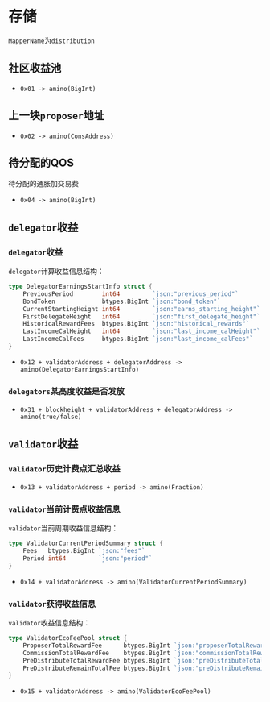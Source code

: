 # 存储

`MapperName`为`distribution`

## 社区收益池

- `0x01 -> amino(BigInt)`

## 上一块`proposer`地址

- `0x02 -> amino(ConsAddress)`

## 待分配的QOS

待分配的通胀加交易费

- `0x04 -> amino(BigInt)`

## `delegator`收益

### `delegator`收益

`delegator`计算收益信息结构：
```go
type DelegatorEarningsStartInfo struct {
	PreviousPeriod        int64         `json:"previous_period"`       // 前收益计算点
	BondToken             btypes.BigInt `json:"bond_token"`            // 绑定tokens
	CurrentStartingHeight int64         `json:"earns_starting_height"` // 当前计算周期起始高度
	FirstDelegateHeight   int64         `json:"first_delegate_height"` // 首次委托高度
	HistoricalRewardFees  btypes.BigInt `json:"historical_rewards"`    // 累计未发放奖励
	LastIncomeCalHeight   int64         `json:"last_income_calHeight"` // 最后收益计算高度
	LastIncomeCalFees     btypes.BigInt `json:"last_income_calFees"`   // 最后一次发放收益
}
```

- `0x12 + validatorAddress + delegatorAddress -> amino(DelegatorEarningsStartInfo)`

### `delegators`某高度收益是否发放

- `0x31 + blockheight + validatorAddress + delegatorAddress -> amino(true/false)`


## `validator`收益

### `validator`历史计费点汇总收益

- `0x13 + validatorAddress + period -> amino(Fraction)`

### `validator`当前计费点收益信息

`validator`当前周期收益信息结构：
```go
type ValidatorCurrentPeriodSummary struct {
	Fees   btypes.BigInt `json:"fees"`
	Period int64         `json:"period"`
}
```

- `0x14 + validatorAddress -> amino(ValidatorCurrentPeriodSummary)`

### `validator`获得收益信息

`validator`收益信息结构：
```go
type ValidatorEcoFeePool struct {
	ProposerTotalRewardFee      btypes.BigInt `json:"proposerTotalRewardFee"`      //validator 通过proposer获取的总收益
	CommissionTotalRewardFee    btypes.BigInt `json:"commissionTotalRewardFee"`    //validator 通过投票获取的佣金总收益
	PreDistributeTotalRewardFee btypes.BigInt `json:"preDistributeTotalRewardFee"` //validator 通过投票获取的待分配金额总收益
	PreDistributeRemainTotalFee btypes.BigInt `json:"preDistributeRemainTotalFee"` //validator 待分配金额中剩余的收益
}
```

- `0x15 + validatorAddress -> amino(ValidatorEcoFeePool)`